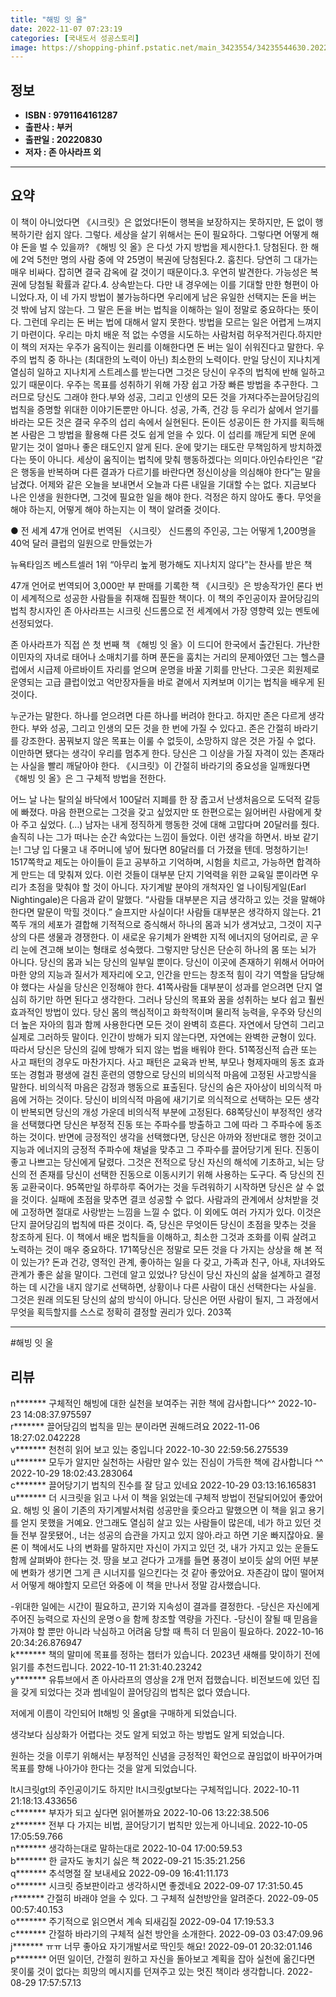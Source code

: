 ```yaml
---
title: "해빙 잇 올"
date: 2022-11-07 07:23:19
categories: [국내도서 성공스토리]
image: https://shopping-phinf.pstatic.net/main_3423554/34235544630.20221019135506.jpg
---
```


## **정보**

- **ISBN : 9791164161287**
- **출판사 : 부커**
- **출판일 : 20220830**
- **저자 : 존 아사라프 외**

------



## **요약**

이 책이 아니었다면 《시크릿》은 없었다!돈이 행복을 보장하지는 못하지만, 돈 없이 행복하기란 쉽지 않다. 그렇다. 세상을 살기 위해서는 돈이 필요하다. 그렇다면 어떻게 해야 돈을 벌 수 있을까? 《해빙 잇 올》은 다섯 가지 방법을 제시한다.1. 당첨된다. 한 해에 2억 5천만 명의 사람 중에 약 25명이 복권에 당첨된다.2. 훔친다. 당연히 그 대가는 매우 비싸다. 잡히면 결국 감옥에 갈 것이기 때문이다.3. 우연히 발견한다. 가능성은 복권에 당첨될 확률과 같다.4. 상속받는다. 다만 내 경우에는 이를 기대할 만한 형편이 아니었다.자, 이 네 가지 방법이 불가능하다면 우리에게 남은 유일한 선택지는 돈을 버는 것 밖에 남지 않는다. 그 말은 돈을 버는 법칙을 이해하는 일이 정말로 중요하다는 뜻이다. 그런데 우리는 돈 버는 법에 대해서 알지 못한다. 방법을 모르는 일은 어렵게 느껴지기 마련이다. 우리는 마치 배운 적 없는 수영을 시도하는 사람처럼 허우적거린다.하지만 이 책의 저자는 우주가 움직이는 원리를 이해한다면 돈 버는 일이 쉬워진다고 말한다. 우주의 법칙 중 하나는 (최대한의 노력이 아닌) 최소한의 노력이다. 만일 당신이 지나치게 열심히 일하고 지나치게 스트레스를 받는다면 그것은 당신이 우주의 법칙에 반해 일하고 있기 때문이다. 우주는 목표를 성취하기 위해 가장 쉽고 가장 빠른 방법을 추구한다. 그러므로 당신도 그래야 한다.부와 성공, 그리고 인생의 모든 것을 가져다주는끌어당김의 법칙을 증명할 위대한 이야기돈뿐만 아니다. 성공, 가족, 건강 등 우리가 삶에서 얻기를 바라는 모든 것은 결국 우주의 섭리 속에서 실현된다. 돈이든 성공이든 한 가지를 획득해본 사람은 그 방법을 활용해 다른 것도 쉽게 얻을 수 있다. 이 섭리를 깨닫게 되면 운에 맡기는 것이 얼마나 좋은 태도인지 알게 된다. 운에 맞기는 태도란 무책임하게 방치하겠다는 뜻이 아니다. 세상이 움직이는 법칙에 맞춰 행동하겠다는 의미다.아인슈타인은 “같은 행동을 반복하며 다른 결과가 다르기를 바란다면 정신이상을 의심해야 한다”는 말을 남겼다. 어제와 같은 오늘을 보내면서 오늘과 다른 내일을 기대할 수는 없다. 지금보다 나은 인생을 원한다면, 그것에 필요한 일을 해야 한다. 걱정은 하지 않아도 좋다. 무엇을 해야 하는지, 어떻게 해야 하는지는 이 책이 알려줄 것이다.

● 전 세계 47개 언어로 번역된 〈시크릿〉 신드롬의 주인공,
그는 어떻게 1,200명을 40억 달러 클럽의 일원으로 만들었는가

 뉴욕타임즈 베스트셀러 1위
 “아무리 높게 평가해도 지나치지 않다”는 찬사를 받은 책

47개 언어로 번역되어 3,000만 부 판매를 기록한 책 《시크릿》은 방송작가인 론다 번이 세계적으로 성공한 사람들을 취재해 집필한 책이다. 이 책의 주인공이자 끌어당김의 법칙 창시자인 존 아사라프는 시크릿 신드롬으로 전 세계에서 가장 영향력 있는 멘토에 선정되었다.

존 아사라프가 직접 쓴 첫 번째 책 《해빙 잇 올》이 드디어 한국에서 출간된다. 가난한 이민자의 자녀로 태어나 소매치기를 하며 푼돈을 훔치는 거리의 문제아였던 그는 헬스클럽에서 시급제 아르바이트 자리를 얻으며 운명을 바꿀 기회를 만난다. 그곳은 회원제로 운영되는 고급 클럽이었고 억만장자들을 바로 곁에서 지켜보며 이기는 법칙을 배우게 된 것이다.

누군가는 말한다. 하나를 얻으려면 다른 하나를 버려야 한다고. 하지만 존은 다르게 생각한다. 부와 성공, 그리고 인생의 모든 것을 한 번에 가질 수 있다고. 존은 간절히 바라기를 강조한다. 꿈꿔보지 않은 목표는 이룰 수 없듯이, 소망하지 않은 것은 가질 수 없다. 이만하면 됐다는 생각이 우리를 멈추게 한다. 당신은 그 이상을 가질 자격이 있는 존재라는 사실을 빨리 깨달아야 한다. 《시크릿》이 간절히 바라기의 중요성을 일깨웠다면 《해빙 잇 올》은 그 구체적 방법을 전한다.

어느 날 나는 탈의실 바닥에서 100달러 지폐를 한 장 줍고서 난생처음으로 도덕적 갈등에 빠졌다. 마음 한편으로는 그것을 갖고 싶었지만 또 한편으로는 잃어버린 사람에게 찾아 주고 싶었다. (…) 남자는 내게 정직하게 행동한 것에 대해 고맙다며 20달러를 줬다. 솔직히 나는 그가 떠나는 순간 속았다는 느낌이 들었다. 이런 생각을 하면서. 바보 같기는! 그냥 입 다물고 내 주머니에 넣어 뒀다면 80달러를 더 가졌을 텐데. 멍청하기는! 1517쪽학교 제도는 아이들이 듣고 공부하고 기억하며, 시험을 치르고, 가능하면 합격하게 만드는 데 맞춰져 있다. 이런 것들이 대부분 단지 기억력을 위한 교육일 뿐이라면 우리가 초점을 맞춰야 할 것이 아니다. 자기계발 분야의 개척자인 얼 나이팅게일(Earl Nightingale)은 다음과 같이 말했다. “사람들 대부분은 지금 생각하고 있는 것을 말해야 한다면 말문이 막힐 것이다.” 슬프지만 사실이다! 사람들 대부분은 생각하지 않는다. 21쪽두 개의 세포가 결합해 기적적으로 증식해서 하나의 몸과 뇌가 생겨났고, 그것이 지구상의 다른 생물과 경쟁한다. 이 새로운 유기체가 완벽한 지적 에너지의 덩어리로, 곧 우리 눈에 견고해 보이는 형태로 성숙했다. 그렇지만 당신은 단순히 하나의 몸 또는 뇌가 아니다. 당신의 몸과 뇌는 당신의 일부일 뿐이다. 당신이 이곳에 존재하기 위해서 어마어마한 양의 지능과 질서가 제자리에 오고, 인간을 만드는 창조적 힘이 각기 역할을 담당해야 했다는 사실을 당신은 인정해야 한다. 41쪽사람들 대부분이 성과를 얻으려면 단지 열심히 하기만 하면 된다고 생각한다. 그러나 당신의 목표와 꿈을 성취하는 보다 쉽고 훨씬 효과적인 방법이 있다. 당신 몸의 핵심적이고 화학적이며 물리적 능력을, 우주와 당신의 더 높은 자아의 힘과 함께 사용한다면 모든 것이 완벽히 흐른다. 자연에서 당연히 그리고 실제로 그러하듯 말이다. 인간이 방해가 되지 않는다면, 자연에는 완벽한 균형이 있다. 따라서 당신은 당신의 길에 방해가 되지 않는 법을 배워야 한다. 51쪽정신적 습관 또는 사고 패턴의 경우도 마찬가지다. 사고 패턴은 교육과 반복, 부모나 형제자매의 동조 효과 또는 경험과 평생에 걸친 훈련의 영향으로 당신의 비의식적 마음에 고정된 사고방식을 말한다. 비의식적 마음은 감정과 행동으로 표출된다. 당신의 숨은 자아상이 비의식적 마음에 거하는 것이다. 당신이 비의식적 마음에 새기기로 의식적으로 선택하는 모든 생각이 반복되면 당신의 개성 가운데 비의식적 부분에 고정된다. 68쪽당신이 부정적인 생각을 선택했다면 당신은 부정적 진동 또는 주파수를 방출하고 그에 따라 그 주파수에 동조하는 것이다. 반면에 긍정적인 생각을 선택했다면, 당신은 아까와 정반대로 행한 것이고 지능과 에너지의 긍정적 주파수에 채널을 맞추고 그 주파수를 끌어당기게 된다. 진동이 좋고 나쁘고는 당신에게 달렸다. 그것은 전적으로 당신 자신의 해석에 기초하고, 뇌는 당신의 전 존재를 당신이 선택한 진동으로 이동시키기 위해 사용하는 도구다. 즉 당신의 진동 교환국이다. 95쪽만일 하루하루 죽어가는 것을 두려워하기 시작하면 당신은 살 수 없을 것이다. 실패에 초점을 맞추면 결코 성공할 수 없다. 사람과의 관계에서 상처받을 것에 고정하면 절대로 사랑받는 느낌을 느낄 수 없다. 이 외에도 여러 가지가 있다. 이것은 단지 끌어당김의 법칙에 따른 것이다. 즉, 당신은 무엇이든 당신이 초점을 맞추는 것을 창조하게 된다. 이 책에서 배운 법칙들을 이해하고, 최소한 그것과 조화를 이뤄 살려고 노력하는 것이 매우 중요하다. 171쪽당신은 정말로 모든 것을 다 가지는 상상을 해 본 적이 있는가? 돈과 건강, 영적인 관계, 좋아하는 일을 다 갖고, 가족과 친구, 아내, 자녀와도 관계가 좋은 삶을 말이다. 그런데 알고 있었나? 당신이 당신 자신의 삶을 설계하고 결정하는 데 시간을 내지 않기로 선택하면, 상황이나 다른 사람이 대신 선택한다는 사실을. 그것은 원래 의도된 당신의 삶의 방식이 아니다. 당신은 어떤 사람이 될지, 그 과정에서 무엇을 획득할지를 스스로 정확히 결정할 권리가 있다. 203쪽

------

#해빙 잇 올


## **리뷰** 

  n******* 구체적인 해빙에 대한 실천을 보여주는 귀한 책에 감사합니다^^ 2022-10-23 14:08:37.975597 <br/>  r******* 끌어당김의 법칙을 믿는 분이라면 권해드려요 2022-11-06 18:27:02.042228 <br/>  v******* 천천히 읽어 보고 있는 중입니다 2022-10-30 22:59:56.275539 <br/>  u******* 모두가 알지만 실천하는 사람만 알수 있는 진심이 가득한 책에 감사합니다 ^^ 2022-10-29 18:02:43.283064 <br/>  c******* 끌어당기기 법칙의 진수를 잘 담고 있네요 2022-10-29 03:13:16.165831 <br/>  u******* 더 시크릿을 읽고 나서 이 책을 읽었는데 구체적 방법이 전달되어있어 좋았어요. 해빙 잇 올이 기존의 자기계발서처럼 성공만을 좇으라고 말했으면 이 책을 읽고 용기를 얻지 못했을 거예요. 안그래도 열심히 살고 있는 사람들이 많은데, 네가 하고 있던 것들 전부 잘못됐어., 너는 성공의 습관을 가지고 있지 않아.라고 하면 기운 빠지잖아요. 물론 이 책에서도 나의 변화를 말하지만 자신이 가지고 있던 것, 내가 가지고 있는 운들도 함께 살펴봐야 한다는 것. 땅을 보고 걷다가 고개를 들면 풍경이 보이듯 삶의 어떤 부분에 변화가 생기면 그게 큰 시너지를 일으킨다는 것 같아 좋았어요. 자존감이 많이 떨어져서 어떻게 해야할지 모르던 와중에 이 책을 만나서 정말 감사했습니다.

-위대한 일에는 시간이 필요하고, 끈기와 지속성이 결과를 결정한다. 
-당신은 자신에게 주어진 능력으로 자신의 운명ㅇ을 함께 창조할 역량을 가진다.
-당신이 잘될 때 믿음을 가져야 할 뿐만 아니라 낙심하고 어려움 당할 때 특히 더 믿음이 필요하다.
 2022-10-16 20:34:26.876947 <br/>  k******* 책의 말미에 목표를 정하는 챕터가 있습니다. 2023년 새해를 맞이하기 전에 읽기를 추천드립니다. 2022-10-11 21:31:40.23242 <br/>  y******* 유튜브에서 존 아사라프의 영상을 2개 먼저 접했습니다. 비전보드에 있던 집을 갖게 되었다는 것과 썸네일이 끌어당김의 법칙은 없다 였습니다.

저에게 이름이 각인되어 lt해빙 잇 올gt을 구매하게 되었습니다.

생각보다 심상화가 어렵다는 것도 알게 되었고 하는 방법도 알게 되었습니다.

원하는 것을 이루기 위해서는 부정적인 신념을 긍정적인 확언으로 끊임없이 바꾸어가며 목표를 향해 나아가야 한다는 것을 알게 되었습니다.

lt시크릿gt의 주인공이기도 하지만 lt시크릿gt보다는 구체적입니다. 2022-10-11 21:18:13.433656 <br/>  c******* 부자가 되고 싶다면 읽어볼까요 2022-10-06 13:22:38.506 <br/>  z******* 전부 다 가지는 비법, 끌어당기기 법칙만 있는게 아니네요. 2022-10-05 17:05:59.766 <br/>  n******* 생각하는대로
말하는대로 2022-10-04 17:00:59.53 <br/>  b******* 한 글자도 놓치기 싫은 책 2022-09-21 15:35:21.256 <br/>  q******* 추석명절 잘 보내세요 2022-09-09 16:41:11.173 <br/>  o******* 시크릿 증보판이라고 생각하시면 좋겠네요 2022-09-07 17:31:50.45 <br/>  r******* 간절히 바래야 얻을 수 있다. 그 구체적 실천방안을 알려준다. 2022-09-05 00:57:40.153 <br/>  o******* 주기적으로 읽으면서  계속  되새김질 2022-09-04 17:19:53.3 <br/>  c******* 간절하 바라기의 구체적 실천 방안을 소개한다. 2022-09-03 03:47:09.96 <br/>  j******* ㅠㅠ 너무 좋아요 자기개발서로 딱인듯 해요! 2022-09-01 20:32:01.146 <br/>  p******* 어떤 일이던, 간절히 원하고 자신을 돌아보고 계획을 잡아 실천에 옮긴다면 못이룰 것이 없다는 희망의 메시지를 던져주고 있는 멋진 책이라 생각합니다. 2022-08-29 17:57:57.13 <br/>